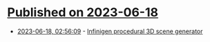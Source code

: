 # [Published on 2023-06-18](index.md)

* [2023-06-18, 02:56:09](https://lobste.rs/s/jjvil8/infinigen_procedural_3d_scene_generator) - [Infinigen procedural 3D scene generator](https://infinigen.org/)
